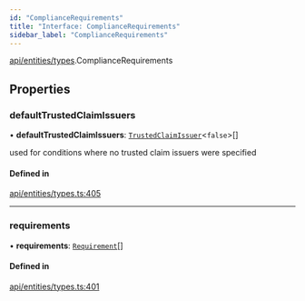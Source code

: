 ```yaml
---
id: "ComplianceRequirements"
title: "Interface: ComplianceRequirements"
sidebar_label: "ComplianceRequirements"
---
```


[api/entities/types](../../../../../modules/API/Entities/Types/Types.md).ComplianceRequirements

## Properties

### defaultTrustedClaimIssuers

• **defaultTrustedClaimIssuers**: [`TrustedClaimIssuer`](../TrustedClaimIssuer/TrustedClaimIssuer.md)\<``false``\>[]

used for conditions where no trusted claim issuers were specified

#### Defined in

[api/entities/types.ts:405](https://github.com/PolymeshAssociation/polymesh-sdk/blob/f8a937f04/src/api/entities/types.ts#L405)

___

### requirements

• **requirements**: [`Requirement`](../Requirement/Requirement.md)[]

#### Defined in

[api/entities/types.ts:401](https://github.com/PolymeshAssociation/polymesh-sdk/blob/f8a937f04/src/api/entities/types.ts#L401)
